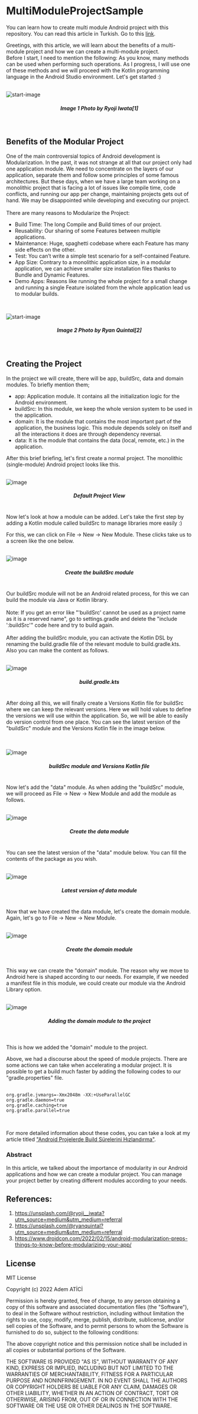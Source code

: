 # MultiModuleProjectSample
You can learn how to create multi module Android project with this repository. You can read this article in Turkish. Go to this [link][0]. 

Greetings, with this article, we will learn about the benefits of a multi-module project and how we can create a multi-module project.
<br>
Before I start, I need to mention the following: As you know, many methods can be used when performing such operations. 
As I progress, I will use one of these methods and we will proceed with the Kotlin programming language in the Android Studio environment. 
Let's get started :)
<br>
<br>

![start-image][1]
<h5 align="center">Image 1 Photo by Ryoji Iwata[1]</h3>
<br>

## Benefits of the Modular Project

One of the main controversial topics of Android development is Modularization. In the past, it was not strange at all that our project only had one application module. We need to concentrate on the layers of our application, separate them and follow some principles of some famous architectures. But these days, when we have a large team working on a monolithic project that is facing a lot of issues like compile time, code conflicts, and running our app per change, maintaining projects gets out of hand. We may be disappointed while developing and executing our project.
<br>
<br>
There are many reasons to Modularize the Project:

- Build Time: The long Compile and Build times of our project.
- Reusability: Our sharing of some Features between multiple applications.
- Maintenance: Huge, spaghetti codebase where each Feature has many side effects on the other.
- Test: You can’t write a simple test scenario for a self-contained Feature.
- App Size: Contrary to a monolithic application size, in a modular application, we can achieve smaller size installation files thanks to Bundle and Dynamic Features.
- Demo Apps: Reasons like running the whole project for a small change and running a single Feature isolated from the whole application lead us to modular builds.
<br>


![start-image][2]
<h5 align="center">Image 2 Photo by Ryan Quintal[2]</h3>

<br>

## Creating the Project

In the project we will create, there will be app, buildSrc, data and domain modules. To briefly mention them;

- app: Application module. It contains all the initialization logic for the Android environment.
- buildSrc: In this module, we keep the whole version system to be used in the application.
- domain: It is the module that contains the most important part of the application, the business logic. This module depends solely on itself and all the interactions it does are through dependency reversal.
- data: It is the module that contains the data (local, remote, etc.) in the application.

After this brief briefing, let's first create a normal project. The monolithic (single-module) Android project looks like this.
<br>
<br>

![image][3]
<h5 align="center">Default Project View</h3>

<br>
Now let's look at how a module can be added. Let's take the first step by adding a Kotlin module called buildSrc to manage libraries more easily :)

For this, we can click on File -> New -> New Module. These clicks take us to a screen like the one below.
<br>
<br>

![image][4]
<h5 align="center">Create the buildSrc module</h3>

<br>
Our buildSrc module will not be an Android related process, for this we can build the module via Java or Kotlin library.
<br>
<br>
Note: If you get an error like "'buildSrc' cannot be used as a project name as it is a reserved name", go to settings.gradle and delete the "include ':buildSrc'" code here and try to build again.
<br>
<br>
After adding the buildSrc module, you can activate the Kotlin DSL by renaming the build.gradle file of the relevant module to build.gradle.kts. Also you can make the content as follows.
<br>
<br>

![image][5]
<h5 align="center">build.gradle.kts</h3>

<br>
After doing all this, we will finally create a Versions Kotlin file for buildSrc where we can keep the relevant versions. 
Here we will hold values to define the versions we will use within the application. So, we will be able to easily do version control from one place. 
You can see the latest version of the "buildSrc" module and the Versions Kotlin file in the image below.
<br>
<br>
<br>

![image][6]
<h5 align="center">buildSrc module and Versions Kotlin file</h3>

<br>
Now let's add the "data" module. As when adding the "buildSrc" module, we will proceed as File -> New -> New Module and add the module as follows.
<br>
<br>

![image][7]
<h5 align="center">Create the data module</h3>

<br>
You can see the latest version of the "data" module below. You can fill the contents of the package as you wish.
<br>
<br>

![image][8]
<h5 align="center">Latest version of data module</h3>

<br>
Now that we have created the data module, let's create the domain module. Again, let's go to File -> New -> New Module.
<br>
<br>

![image][9]
<h5 align="center">Create the domain module</h3>

<br>
This way we can create the "domain" module. The reason why we move to Android here is shaped according to our needs. For example, 
if we needed a manifest file in this module, we could create our module via the Android Library option.
<br>
<br>

![image][10]
<h5 align="center">Adding the domain module to the project</h3>
<br>

This is how we added the "domain" module to the project.

Above, we had a discourse about the speed of module projects. There are some actions we can take when accelerating a modular project.
It is possible to get a build much faster by adding the following codes to our "gradle.properties" file.
<br>
<br>

```
org.gradle.jvmargs=-Xmx2048m -XX:+UseParallelGC
org.gradle.daemon=true
org.gradle.caching=true
org.gradle.parallel=true
```

<br>

For more detailed information about these codes, you can take a look at my article titled ["Android Projelerde Build Sürelerini Hızlandırma"][11].

### Abstract
In this article, we talked about the importance of modularity in our Android applications and how we can create a modular project. You can manage your project better by creating different modules according to your needs.

## References:

1. https://unsplash.com/@ryoji__iwata?utm_source=medium&utm_medium=referral
2. https://unsplash.com/@ryanquintal?utm_source=medium&utm_medium=referral
3. https://www.droidcon.com/2022/02/15/android-modularization-preps-things-to-know-before-modularizing-your-app/

## License

MIT License

Copyright (c) 2022 Adem ATİCİ

Permission is hereby granted, free of charge, to any person obtaining a copy
of this software and associated documentation files (the "Software"), to deal
in the Software without restriction, including without limitation the rights
to use, copy, modify, merge, publish, distribute, sublicense, and/or sell
copies of the Software, and to permit persons to whom the Software is
furnished to do so, subject to the following conditions:

The above copyright notice and this permission notice shall be included in all
copies or substantial portions of the Software.

THE SOFTWARE IS PROVIDED "AS IS", WITHOUT WARRANTY OF ANY KIND, EXPRESS OR
IMPLIED, INCLUDING BUT NOT LIMITED TO THE WARRANTIES OF MERCHANTABILITY,
FITNESS FOR A PARTICULAR PURPOSE AND NONINFRINGEMENT. IN NO EVENT SHALL THE
AUTHORS OR COPYRIGHT HOLDERS BE LIABLE FOR ANY CLAIM, DAMAGES OR OTHER
LIABILITY, WHETHER IN AN ACTION OF CONTRACT, TORT OR OTHERWISE, ARISING FROM,
OUT OF OR IN CONNECTION WITH THE SOFTWARE OR THE USE OR OTHER DEALINGS IN THE
SOFTWARE.


[0]: https://medium.com/p/2c4135fbd03e/edit
[1]: https://cdn-images-1.medium.com/max/1600/0*8k0Dx_781BVpti7K
[2]: https://cdn-images-1.medium.com/max/1600/0*rS7EQWn0qqhDG8D8
[3]: https://user-images.githubusercontent.com/58858983/180596026-28b05be8-864a-4992-a068-b3a72f6a388c.png
[4]: https://user-images.githubusercontent.com/58858983/180596132-2555a255-3bbc-4f08-917f-02be6712730e.png
[5]: https://user-images.githubusercontent.com/58858983/180596268-13155627-c447-48f5-ad8e-746d4efc136a.png
[6]: https://user-images.githubusercontent.com/58858983/180596429-133c268d-0f11-451a-8710-01f7c2da331e.png
[7]: https://user-images.githubusercontent.com/58858983/180596596-f9646302-ceab-40b5-8342-e0655b5ac7c3.png
[8]: https://user-images.githubusercontent.com/58858983/180596659-3d4c66b9-ca37-499c-8bc3-675a320b3dfe.png
[9]: https://user-images.githubusercontent.com/58858983/180596714-d83bfe48-52fa-425c-a51a-eafe19d91141.png
[10]: https://user-images.githubusercontent.com/58858983/180596807-77460703-6c0b-4965-b4a8-eea438f54a00.png
[11]: https://medium.com/p/abba308019d2/edit

